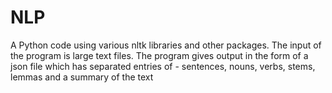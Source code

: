 # NLP
A Python code using various nltk libraries and other packages.
The input of the program is large text files.
The program gives output in the form of a json file which has separated entries of - sentences, nouns, verbs, stems, lemmas and a summary of the text
